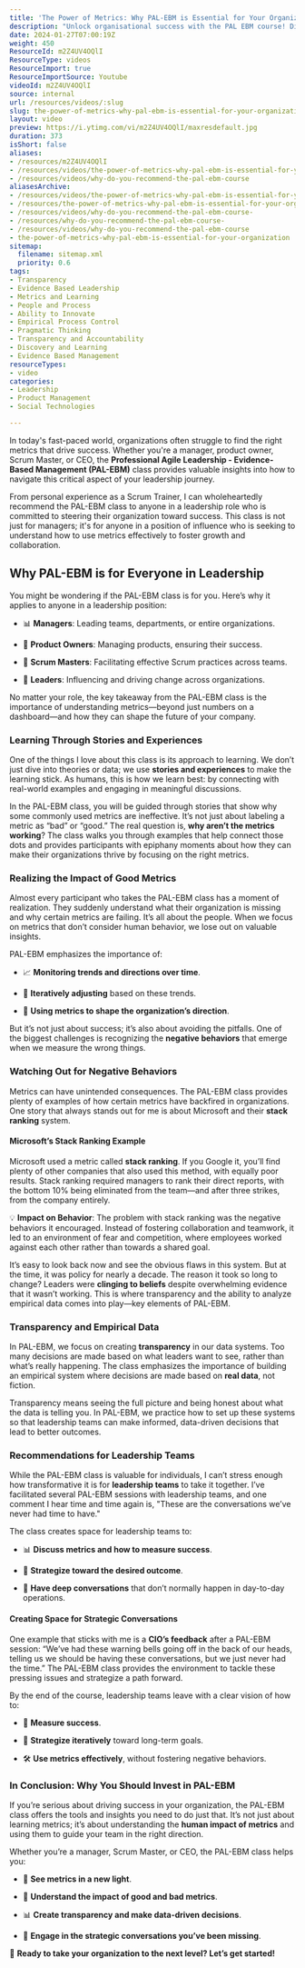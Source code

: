 ```yaml
---
title: 'The Power of Metrics: Why PAL-EBM is Essential for Your Organization'
description: "Unlock organisational success with the PAL EBM course! Discover the power of evidence-based management and effective metrics in this insightful video. \U0001F31F"
date: 2024-01-27T07:00:19Z
weight: 450
ResourceId: m2Z4UV4OQlI
ResourceType: videos
ResourceImport: true
ResourceImportSource: Youtube
videoId: m2Z4UV4OQlI
source: internal
url: /resources/videos/:slug
slug: the-power-of-metrics-why-pal-ebm-is-essential-for-your-organization
layout: video
preview: https://i.ytimg.com/vi/m2Z4UV4OQlI/maxresdefault.jpg
duration: 373
isShort: false
aliases:
- /resources/m2Z4UV4OQlI
- /resources/videos/the-power-of-metrics-why-pal-ebm-is-essential-for-your-organization
- /resources/videos/why-do-you-recommend-the-pal-ebm-course
aliasesArchive:
- /resources/videos/the-power-of-metrics-why-pal-ebm-is-essential-for-your-organization
- /resources/the-power-of-metrics-why-pal-ebm-is-essential-for-your-organization
- /resources/videos/why-do-you-recommend-the-pal-ebm-course-
- /resources/why-do-you-recommend-the-pal-ebm-course-
- /resources/videos/why-do-you-recommend-the-pal-ebm-course
- the-power-of-metrics-why-pal-ebm-is-essential-for-your-organization
sitemap:
  filename: sitemap.xml
  priority: 0.6
tags:
- Transparency
- Evidence Based Leadership
- Metrics and Learning
- People and Process
- Ability to Innovate
- Empirical Process Control
- Pragmatic Thinking
- Transparency and Accountability
- Discovery and Learning
- Evidence Based Management
resourceTypes:
- video
categories:
- Leadership
- Product Management
- Social Technologies

---
```

In today's fast-paced world, organizations often struggle to find the right metrics that drive success. Whether you're a manager, product owner, Scrum Master, or CEO, the **Professional Agile Leadership - Evidence-Based Management (PAL-EBM)** class provides valuable insights into how to navigate this critical aspect of your leadership journey.

From personal experience as a Scrum Trainer, I can wholeheartedly recommend the PAL-EBM class to anyone in a leadership role who is committed to steering their organization toward success. This class is not just for managers; it's for anyone in a position of influence who is seeking to understand how to use metrics effectively to foster growth and collaboration.

## Why PAL-EBM is for Everyone in Leadership

You might be wondering if the PAL-EBM class is for you. Here’s why it applies to anyone in a leadership position:

- 📊 **Managers**: Leading teams, departments, or entire organizations.

- 🏢 **Product Owners**: Managing products, ensuring their success.

- 🔄 **Scrum Masters**: Facilitating effective Scrum practices across teams.

- 🌟 **Leaders**: Influencing and driving change across organizations.

No matter your role, the key takeaway from the PAL-EBM class is the importance of understanding metrics—beyond just numbers on a dashboard—and how they can shape the future of your company.

### Learning Through Stories and Experiences

One of the things I love about this class is its approach to learning. We don’t just dive into theories or data; we use **stories and experiences** to make the learning stick. As humans, this is how we learn best: by connecting with real-world examples and engaging in meaningful discussions.

In the PAL-EBM class, you will be guided through stories that show why some commonly used metrics are ineffective. It’s not just about labeling a metric as “bad” or “good.” The real question is, **why aren’t the metrics working**? The class walks you through examples that help connect those dots and provides participants with epiphany moments about how they can make their organizations thrive by focusing on the right metrics.

### Realizing the Impact of Good Metrics

Almost every participant who takes the PAL-EBM class has a moment of realization. They suddenly understand what their organization is missing and why certain metrics are failing. It’s all about the people. When we focus on metrics that don’t consider human behavior, we lose out on valuable insights.

PAL-EBM emphasizes the importance of:

- 📈 **Monitoring trends and directions over time**.

- 🔄 **Iteratively adjusting** based on these trends.

- 🚦 **Using metrics to shape the organization’s direction**.

But it’s not just about success; it’s also about avoiding the pitfalls. One of the biggest challenges is recognizing the **negative behaviors** that emerge when we measure the wrong things.

### Watching Out for Negative Behaviors

Metrics can have unintended consequences. The PAL-EBM class provides plenty of examples of how certain metrics have backfired in organizations. One story that always stands out for me is about Microsoft and their **stack ranking** system.

#### Microsoft’s Stack Ranking Example

Microsoft used a metric called **stack ranking**. If you Google it, you’ll find plenty of other companies that also used this method, with equally poor results. Stack ranking required managers to rank their direct reports, with the bottom 10% being eliminated from the team—and after three strikes, from the company entirely.

💡 **Impact on Behavior**: The problem with stack ranking was the negative behaviors it encouraged. Instead of fostering collaboration and teamwork, it led to an environment of fear and competition, where employees worked against each other rather than towards a shared goal.

It’s easy to look back now and see the obvious flaws in this system. But at the time, it was policy for nearly a decade. The reason it took so long to change? Leaders were **clinging to beliefs** despite overwhelming evidence that it wasn’t working. This is where transparency and the ability to analyze empirical data comes into play—key elements of PAL-EBM.

### Transparency and Empirical Data

In PAL-EBM, we focus on creating **transparency** in our data systems. Too many decisions are made based on what leaders want to see, rather than what’s really happening. The class emphasizes the importance of building an empirical system where decisions are made based on **real data**, not fiction.

Transparency means seeing the full picture and being honest about what the data is telling you. In PAL-EBM, we practice how to set up these systems so that leadership teams can make informed, data-driven decisions that lead to better outcomes.

### Recommendations for Leadership Teams

While the PAL-EBM class is valuable for individuals, I can’t stress enough how transformative it is for **leadership teams** to take it together. I’ve facilitated several PAL-EBM sessions with leadership teams, and one comment I hear time and time again is, "These are the conversations we’ve never had time to have."

The class creates space for leadership teams to:

- 📊 **Discuss metrics and how to measure success**.

- 🎯 **Strategize toward the desired outcome**.

- 🧠 **Have deep conversations** that don’t normally happen in day-to-day operations.

#### Creating Space for Strategic Conversations

One example that sticks with me is a **CIO’s feedback** after a PAL-EBM session: “We’ve had these warning bells going off in the back of our heads, telling us we should be having these conversations, but we just never had the time.” The PAL-EBM class provides the environment to tackle these pressing issues and strategize a path forward.

By the end of the course, leadership teams leave with a clear vision of how to:

- 🧩 **Measure success**.

- 🔄 **Strategize iteratively** toward long-term goals.

- 🛠 **Use metrics effectively**, without fostering negative behaviors.

### In Conclusion: Why You Should Invest in PAL-EBM

If you’re serious about driving success in your organization, the PAL-EBM class offers the tools and insights you need to do just that. It’s not just about learning metrics; it’s about understanding the **human impact of metrics** and using them to guide your team in the right direction.

Whether you’re a manager, Scrum Master, or CEO, the PAL-EBM class helps you:

- 🌟 **See metrics in a new light**.

- 👥 **Understand the impact of good and bad metrics**.

- 📊 **Create transparency and make data-driven decisions**.

- 🧠 **Engage in the strategic conversations you’ve been missing**.

🚀 **Ready to take your organization to the next level? Let’s get started!**
